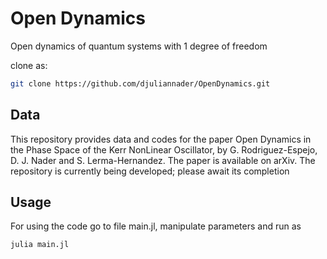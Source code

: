 # Open Dynamics
Open dynamics of quantum systems with 1 degree of freedom

clone as:


```bash
git clone https://github.com/djuliannader/OpenDynamics.git
```

## Data 

This repository provides data and codes for the paper Open Dynamics in the Phase Space of the Kerr NonLinear Oscillator, by G. Rodriguez-Espejo, D. J. Nader and S. Lerma-Hernandez.
The paper is available on arXiv.
The repository is currently being developed; please await its completion


## Usage

For using the code go to file main.jl, manipulate parameters and run as 

```bash
julia main.jl
```

